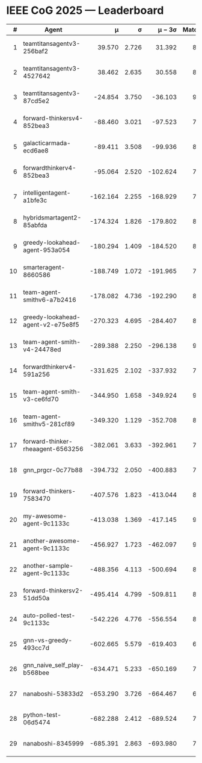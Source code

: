 # IEEE CoG 2025 — Leaderboard

| # | Agent | μ | σ | μ − 3σ | Matches | Updated |
|---:|---|---:|---:|---:|---:|---|
| 1 | teamtitansagentv3-256baf2 | 39.570 | 2.726 | 31.392 | 8940 | 2025-08-20 13:08 |
| 2 | teamtitansagentv3-4527642 | 38.462 | 2.635 | 30.558 | 8294 | 2025-08-20 13:08 |
| 3 | teamtitansagentv3-87cd5e2 | -24.854 | 3.750 | -36.103 | 9306 | 2025-08-20 13:08 |
| 4 | forward-thinkersv4-852bea3 | -88.460 | 3.021 | -97.523 | 7297 | 2025-08-20 13:08 |
| 5 | galacticarmada-ecd6ae8 | -89.411 | 3.508 | -99.936 | 8580 | 2025-08-20 13:08 |
| 6 | forwardthinkerv4-852bea3 | -95.064 | 2.520 | -102.624 | 7038 | 2025-08-20 13:08 |
| 7 | intelligentagent-a1bfe3c | -162.164 | 2.255 | -168.929 | 7194 | 2025-08-20 13:08 |
| 8 | hybridsmartagent2-85abfda | -174.324 | 1.826 | -179.802 | 8024 | 2025-08-20 13:08 |
| 9 | greedy-lookahead-agent-953a054 | -180.294 | 1.409 | -184.520 | 8478 | 2025-08-20 13:08 |
| 10 | smarteragent-8660586 | -188.749 | 1.072 | -191.965 | 7447 | 2025-08-20 13:08 |
| 11 | team-agent-smithv6-a7b2416 | -178.082 | 4.736 | -192.290 | 8480 | 2025-08-20 13:08 |
| 12 | greedy-lookahead-agent-v2-e75e8f5 | -270.323 | 4.695 | -284.407 | 8418 | 2025-08-20 13:08 |
| 13 | team-agent-smith-v4-24478ed | -289.388 | 2.250 | -296.138 | 9302 | 2025-08-20 13:08 |
| 14 | forwardthinkerv4-591a256 | -331.625 | 2.102 | -337.932 | 7418 | 2025-08-20 13:08 |
| 15 | team-agent-smith-v3-ce6fd70 | -344.950 | 1.658 | -349.924 | 9402 | 2025-08-20 13:08 |
| 16 | team-agent-smithv5-281cf89 | -349.320 | 1.129 | -352.708 | 8960 | 2025-08-20 13:08 |
| 17 | forward-thinker-rheaagent-6563256 | -382.061 | 3.633 | -392.961 | 7962 | 2025-08-20 13:08 |
| 18 | gnn_prgcr-0c77b88 | -394.732 | 2.050 | -400.883 | 7970 | 2025-08-20 13:08 |
| 19 | forward-thinkers-7583470 | -407.576 | 1.823 | -413.044 | 8020 | 2025-08-20 13:08 |
| 20 | my-awesome-agent-9c1133c | -413.038 | 1.369 | -417.145 | 9080 | 2025-08-20 13:08 |
| 21 | another-awesome-agent-9c1133c | -456.927 | 1.723 | -462.097 | 9260 | 2025-08-20 13:08 |
| 22 | another-sample-agent-9c1133c | -488.356 | 4.113 | -500.694 | 8420 | 2025-08-20 13:08 |
| 23 | forward-thinkersv2-51dd50a | -495.414 | 4.799 | -509.811 | 8862 | 2025-08-20 13:08 |
| 24 | auto-polled-test-9c1133c | -542.226 | 4.776 | -556.554 | 8280 | 2025-08-20 13:08 |
| 25 | gnn-vs-greedy-493cc7d | -602.665 | 5.579 | -619.403 | 6900 | 2025-08-20 13:08 |
| 26 | gnn_naive_self_play-b568bee | -634.471 | 5.233 | -650.169 | 7180 | 2025-08-20 13:08 |
| 27 | nanaboshi-53833d2 | -653.290 | 3.726 | -664.467 | 6640 | 2025-08-20 13:08 |
| 28 | python-test-06d5474 | -682.288 | 2.412 | -689.524 | 7060 | 2025-08-20 13:08 |
| 29 | nanaboshi-8345999 | -685.391 | 2.863 | -693.980 | 7330 | 2025-08-20 13:08 |
